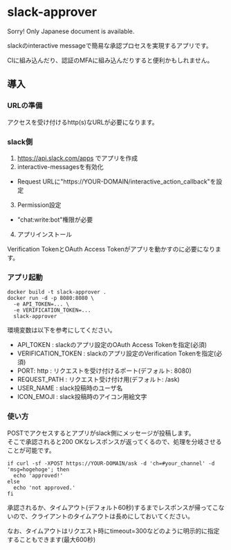 # slack-approver

Sorry! Only Japanese document is available.

slackのinteractive messageで簡易な承認プロセスを実現するアプリです。

CIに組み込んだり、認証のMFAに組み込んだりすると便利かもしれません。


## 導入

### URLの準備
アクセスを受け付けるhttp(s)なURLが必要になります。

### slack側

1. https://api.slack.com/apps でアプリを作成
2. interactive-messagesを有効化
  - Request URLに"https://YOUR-DOMAIN/interactive_action_callback"を設定
3. Permission設定
  - "chat:write:bot"権限が必要
4. アプリインストール

Verification TokenとOAuth Access Tokenがアプリを動かすのに必要になります。

### アプリ起動

```
docker build -t slack-approver .
docker run -d -p 8080:8080 \
  -e API_TOKEN=... \
  -e VERIFICATION_TOKEN=...
  slack-approver
```

環境変数は以下を参考にしてください。

- API_TOKEN : slackのアプリ設定のOAuth Access Tokenを指定(必須)
- VERIFICATION_TOKEN : slackのアプリ設定のVerification Tokenを指定(必須)
- PORT: http : リクエストを受け付けるポート(デフォルト: 8080)
- REQUEST_PATH : リクエスト受け付け用(デフォルト: /ask)
- USER_NAME : slack投稿時のユーザ名
- ICON_EMOJI : slack投稿時のアイコン用絵文字


### 使い方

POSTでアクセスするとアプリがslack側にメッセージが投稿します。  
そこで承認されると200 OKなレスポンスが返ってくるので、処理を分岐させることが可能です。


```
if curl -sf -XPOST https://YOUR-DOMAIN/ask -d 'ch=#your_channel' -d 'msg=hogehoge'; then
  echo 'approved!'
else
  echo 'not approved.'
fi
```

承認されるか、タイムアウト(デフォルト60秒)するまでレスポンスが帰ってこないので、クライアントのタイムアウトは長めにしておいてください。

なお、タイムアウトはリクエスト時にtimeout=300などのように明示的に指定することもできます(最大600秒)
